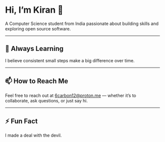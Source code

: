# Hi, I’m Kiran 👋

A Computer Science student from India passionate about building skills and exploring open source software.

---

## 🌱 Always Learning

I believe consistent small steps make a big difference over time.

---

## 📫 How to Reach Me

Feel free to reach out at [6carbon12@proton.me](mailto:6carbon12@proton.me) — whether it’s to collaborate, ask questions, or just say hi.

---

## ⚡ Fun Fact

I made a deal with the devil.
